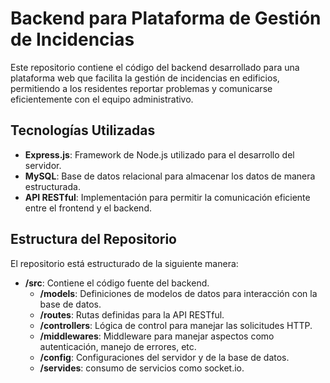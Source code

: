 # Backend para Plataforma de Gestión de Incidencias

Este repositorio contiene el código del backend desarrollado para una plataforma web que facilita la gestión de incidencias en edificios, permitiendo a los residentes reportar problemas y comunicarse eficientemente con el equipo administrativo.

## Tecnologías Utilizadas

- **Express.js**: Framework de Node.js utilizado para el desarrollo del servidor.
- **MySQL**: Base de datos relacional para almacenar los datos de manera estructurada.
- **API RESTful**: Implementación para permitir la comunicación eficiente entre el frontend y el backend.


## Estructura del Repositorio

El repositorio está estructurado de la siguiente manera:

- **/src**: Contiene el código fuente del backend.
  - **/models**: Definiciones de modelos de datos para interacción con la base de datos.
  - **/routes**: Rutas definidas para la API RESTful.
  - **/controllers**: Lógica de control para manejar las solicitudes HTTP.
  - **/middlewares**: Middleware para manejar aspectos como autenticación, manejo de errores, etc.
  - **/config**: Configuraciones del servidor y de la base de datos.
  - **/servides**: consumo de servicios como socket.io.

